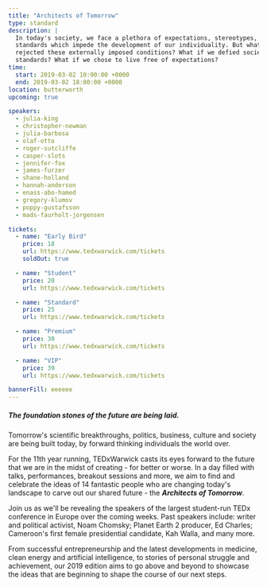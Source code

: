 ```yaml
---
title: "Architects of Tomorrow"
type: standard
description: |
  In today's society, we face a plethora of expectations, stereotypes, and
  standards which impede the development of our individuality. But what if we
  rejected these externally imposed conditions? What if we defied societal
  standards? What if we chose to live free of expectations?
time:
  start: 2019-03-02 10:00:00 +0000
  end: 2019-03-02 18:00:00 +0000
location: butterworth
upcoming: true

speakers:
  - julia-king
  - christopher-newman
  - julia-barbosa
  - olaf-otto
  - roger-sutcliffe
  - casper-slots
  - jennifer-fox
  - james-furzer
  - shane-holland
  - hannah-anderson
  - enass-abo-hamed
  - gregory-klumov
  - poppy-gustafsson
  - mads-faurholt-jorgensen

tickets:
  - name: "Early Bird"
    price: 18
    url: https://www.tedxwarwick.com/tickets
    soldOut: true

  - name: "Student"
    price: 20
    url: https://www.tedxwarwick.com/tickets

  - name: "Standard"
    price: 25
    url: https://www.tedxwarwick.com/tickets

  - name: "Premium"
    price: 30
    url: https://www.tedxwarwick.com/tickets

  - name: "VIP"
    price: 39
    url: https://www.tedxwarwick.com/tickets

bannerFill: eeeeee
---
```


##### The foundation stones of the future are being laid.

Tomorrow's scientific breakthroughs, politics, business, culture and society
are being built today, by forward thinking individuals the world over.

For the 11th year running, TEDxWarwick casts its eyes forward to the future
that we are in the midst of creating - for better or worse. In a day filled
with talks, performances, breakout sessions and more, we aim to find and
celebrate the ideas of 14 fantastic people who are changing today's landscape
to carve out our shared future - the <span class="red">***Architects of
Tomorrow***</span>.

Join us as we'll be revealing the speakers of the largest student-run TEDx
conference in Europe over the coming weeks. Past speakers include: writer and
political activist, Noam Chomsky; Planet Earth 2 producer, Ed Charles;
Cameroon's first female presidential candidate, Kah Walla, and many more.

From successful entrepreneurship and the latest developments in medicine, clean
energy and artificial intelligence, to stories of personal struggle and
achievement, our 2019 edition aims to go above and beyond to showcase the ideas
that are beginning to shape the course of our next steps.
